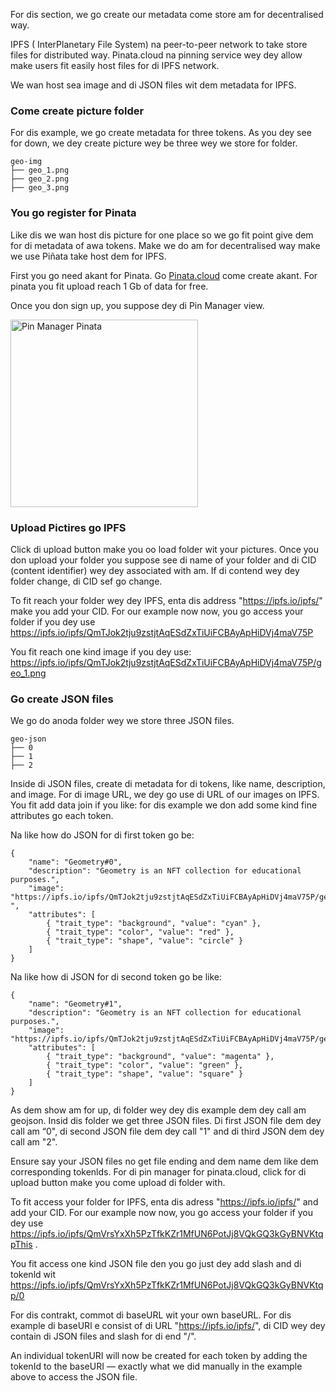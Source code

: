 For dis section, we go create our metadata come store am for decentralised way.

IPFS ( InterPlanetary File System) na peer-to-peer network to take store files for distributed way. Pinata.cloud na pinning service wey dey allow make users fit easily host files for di IPFS network.

We wan host sea image and di JSON files wit dem metadata for IPFS.

### Come create picture folder

For dis example, we go create metadata for three tokens. As you dey see for down, we dey create picture wey be three wey we store for folder.

```
geo-img
├── geo_1.png
├── geo_2.png
├── geo_3.png
```

### You go register for Pinata

Like dis we wan host dis picture for one place so we go fit point give dem for di metadata of awa tokens. Make we do am for decentralised way make we use Piñata take host dem for IPFS.

First you go need akant for Pinata. Go <a href="https://app.pinata.cloud/register" target="_blank">Pinata.cloud</a> come create akant. For pinata you fit upload reach 1 Gb of data for free.

Once you don sign up, you suppose dey di Pin Manager view.

<img src="https://i.imgur.com/yKpD65m.png" alt="Pin Manager Pinata" width="300"/>

### Upload Pictires go IPFS

Click di upload button make you oo load folder wit your pictures.
Once you don upload your folder you suppose see di name of your folder and di CID (content identifier) wey dey associated with am. If di contend wey dey folder change, di CID sef go change.

To fit reach your folder wey dey IPFS, enta dis address
"https://ipfs.io/ipfs/" make you add your CID. For our example now now, you go access your folder if you dey use <a href="https://ipfs.io/ipfs/QmTJok2tju9zstjtAqESdZxTiUiFCBAyApHiDVj4maV75P" target="_blank">
https://ipfs.io/ipfs/QmTJok2tju9zstjtAqESdZxTiUiFCBAyApHiDVj4maV75P </a>

You fit reach one kind image if you dey use: <a href="https://ipfs.io/ipfs/QmTJok2tju9zstjtAqESdZxTiUiFCBAyApHiDVj4maV75P/geo_1.png" target="_blank">
https://ipfs.io/ipfs/QmTJok2tju9zstjtAqESdZxTiUiFCBAyApHiDVj4maV75P/geo_1.png </a>

### Go create JSON files

We go do anoda folder wey we store three JSON files.

```
geo-json
├── 0
├── 1
├── 2
```

Inside di JSON files, create di metadata for di tokens, like name, description, and image.
For di image URL, we dey go use di URL of our images on IPFS. You fit add data join if you like: for dis example we don add some kind fine attributes go each token.

Na like how do JSON for di first token go be:

```
{
    "name": "Geometry#0",
    "description": "Geometry is an NFT collection for educational purposes.",
    "image": "https://ipfs.io/ipfs/QmTJok2tju9zstjtAqESdZxTiUiFCBAyApHiDVj4maV75P/geo_1.png
",
    "attributes": [
        { "trait_type": "background", "value": "cyan" },
        { "trait_type": "color", "value": "red" },
        { "trait_type": "shape", "value": "circle" }
    ]
}
```

Na like how di JSON for di second token go be like:

```
{
    "name": "Geometry#1",
    "description": "Geometry is an NFT collection for educational purposes.",
    "image": "https://ipfs.io/ipfs/QmTJok2tju9zstjtAqESdZxTiUiFCBAyApHiDVj4maV75P/geo_2.png",
    "attributes": [
        { "trait_type": "background", "value": "magenta" },
        { "trait_type": "color", "value": "green" },
        { "trait_type": "shape", "value": "square" }
    ]
}
```

As dem show am for up, di folder wey dey dis example dem dey call am geojson. Insid dis folder we get three JSON files.
Di first JSON file dem dey call am “0", di second JSON file dem dey call "1" and di third JSON dem dey call am "2".

Ensure say your JSON files no get file ending and dem name dem like dem corresponding tokenlds.
For di pin manager for pinata.cloud, click for di upload button make you come upload di folder with.

To fit access your folder for IPFS, enta dis adress
"https://ipfs.io/ipfs/" and add your CID.
For our example now now, you go access your folder if you dey use<a href="https://ipfs.io/ipfs/QmVrsYxXh5PzTfkKZr1MfUN6PotJj8VQkGQ3kGyBNVKtqp" target="_blank">
https://ipfs.io/ipfs/QmVrsYxXh5PzTfkKZr1MfUN6PotJj8VQkGQ3kGyBNVKtqpThis
</a>.

You fit access one kind JSON file den you go just dey add slash and di tokenld wit <a href="https://ipfs.io/ipfs/QmVrsYxXh5PzTfkKZr1MfUN6PotJj8VQkGQ3kGyBNVKtqp/0" target="_blank">
https://ipfs.io/ipfs/QmVrsYxXh5PzTfkKZr1MfUN6PotJj8VQkGQ3kGyBNVKtqp/0 </a>

For dis contrakt, commot di baseURL wit your own baseURL. For dis example di baseURl e consist of di URL
"https://ipfs.io/ipfs/", di CID wey dey contain di JSON files and slash for di end "/".

An individual tokenURI will now be created for each token by adding the tokenId to the baseURI — exactly what we did manually in the example above to access the JSON file.
